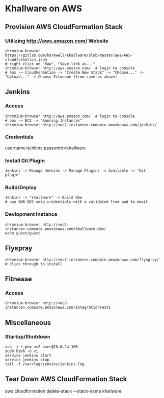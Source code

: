Khallware on AWS
=================
Provision AWS CloudFormation Stack
---------------
### Utilizing http://aws.amazon.com/ Website
```shell
chromium-browser https://gitlab.com/harkwell/khallware/blob/master/aws/AWS-cloudformation.json
# right click on "Raw", "Save link as..."
chromium-browser http://aws.amazon.com/  # login to console
# box -> CloudFormation -> "Create New Stack" -> "Choose..." -> "Upload..." -> Choose Filename (from save-as above)
```

Jenkins
---------------
### Access
```shell
chromium-browser http://aws.amazon.com/  # login to console
# box -> EC2 -> "Running Instances"
chromium-browser http://<ec2-instance>.compute.amazonaws.com/jenkins/
```

### Credentials
username=jenkins password=khallware

### Install Git Plugin
```
Jenkins -> Manage Jenkins -> Manage Plugins -> Available -> "Git plugin"
```

### Build/Deploy
```
Jenkins -> "khallware" -> Build Now
# use AWS-SES smtp credentials with a validated from and to email
```

### Devlopment Instance
```shell
chromium-browser http://<ec2-instance>.compute.amazonaws.com/khallware-dev/
echo guest/guest
```

Flyspray
---------------
```shell
chromium-browser http://<ec2-instance>.compute.amazonaws.com/flyspray/
# click through to install
```

Fitnesse
---------------
### Access
```shell
chromium-browser http://<ec2-instance>.compute.amazonaws.com/IntegrationTests
```


Miscellaneous
---------------
### Startup/Shutdown
```shell
ssh -i *.pem ec2-user@10.0.24.100
sudo bash -o vi
service jenkins start
service jenkins stop
tail -f /var/log/jenkins/jenkins.log
```

Tear Down AWS CloudFormation Stack
---------------
aws cloudformation delete-stack --stack-name khallware

